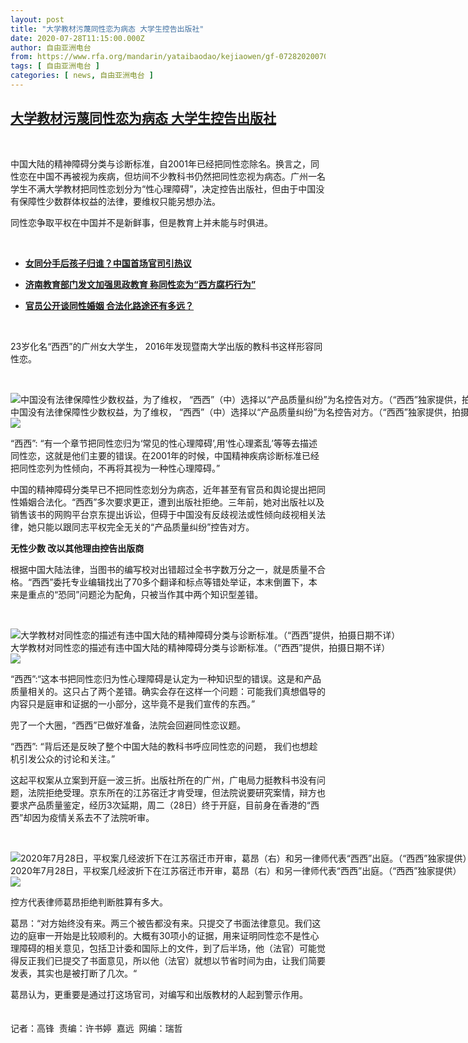 ```yaml
---
layout: post
title: "大学教材污蔑同性恋为病态 大学生控告出版社"
date: 2020-07-28T11:15:00.000Z
author: 自由亚洲电台
from: https://www.rfa.org/mandarin/yataibaodao/kejiaowen/gf-07282020070429.html
tags: [ 自由亚洲电台 ]
categories: [ news, 自由亚洲电台 ]
---
```

<!--1595934900000-->
[大学教材污蔑同性恋为病态 大学生控告出版社](https://www.rfa.org/mandarin/yataibaodao/kejiaowen/gf-07282020070429.html)
------

<div>
<p> </p><p>中国大陆的精神障碍分类与诊断标准，自2001年已经把同性恋除名。换言之，同性恋在中国不再被视为疾病，但坊间不少教科书仍然把同性恋视为病态。广州一名学生不满大学教材把同性恋划分为“性心理障碍”，决定控告出版社，但由于中国没有保障性少数群体权益的法律，要维权只能另想办法。</p><p>同性恋争取平权在中国并不是新鲜事，但是教育上并未能与时俱进。</p><p> </p><ul><li><b><a class="external-link" href="http://www.rfa.org/mandarin/yataibaodao/shehui/hc-04242020133312.html">女同分手后孩子归谁？中国首场官司引热议</a></b></li></ul><ul><li><b><a class="external-link" href="http://www.rfa.org/mandarin/Xinwen/2-01092020113029.html">济南教育部门发文加强思政教育 称同性恋为“西方腐朽行为”</a></b></li></ul><ul><li><b><a class="external-link" href="http://www.rfa.org/mandarin/yataibaodao/kejiaowen/ql2-12242019064349.html">官员公开谈同性婚姻 合法化路途还有多远？</a></b></li></ul><p> </p><p>23岁化名“西西”的广州女大学生， 2016年发现暨南大学出版的教科书这样形容同性恋。</p><p> </p><p><div class="image-inline captioned" style="width:1080px;"><div style="width:1080px;"><img alt="中国没有法律保障性少数权益，为了维权， “西西”（中）选择以“产品质量纠纷”为名控告对方。（“西西”独家提供，拍摄日期不详）" src="https://www.rfa.org/mandarin/yataibaodao/kejiaowen/gf-07282020070429.html/M0728GF-2.jpg" title="中国没有法律保障性少数权益，为了维权， “西西”（中）选择以“产品质量纠纷”为名控告对方。（“西西”独家提供，拍摄日期不详）"/></div><div class="image-caption"><span style="width:1080px;">中国没有法律保障性少数权益，为了维权， “西西”（中）选择以“产品质量纠纷”为名控告对方。（“西西”独家提供，拍摄日期不详）</span><span class="copyright"> </span></div><div id="zoomattribute"><a class="single_image" href="/mandarin/yataibaodao/kejiaowen/gf-07282020070429.html/M0728GF-2.jpg" title="中国没有法律保障性少数权益，为了维权， “西西”（中）选择以“产品质量纠纷”为名控告对方。（“西西”独家提供，拍摄日期不详）"><img src="/rfa_resources/graphics/icon-zoom.png"/></a></div></div></p><p>“西西”: “有一个章节把同性恋归为‘常见的性心理障碍’,用‘性心理紊乱’等等去描述同性恋，这就是他们主要的错误。在2001年的时候，中国精神疾病诊断标准已经把同性恋列为性倾向，不再将其视为一种性心理障碍。”</p><p>中国的精神障碍分类早已不把同性恋划分为病态，近年甚至有官员和舆论提出把同性婚姻合法化。“西西”多次要求更正，遭到出版社拒绝。三年前，她对出版社以及销售该书的网购平台京东提出诉讼，但碍于中国没有反歧视法或性倾向歧视相关法律，她只能以跟同志平权完全无关的“产品质量纠纷”控告对方。<br/> <b> </b></p><p><b>无性少数 改以其他理由控告出版商</b></p><p>根据中国大陆法律，当图书的编写校对出错超过全书字数万分之一，就是质量不合格。“西西”委托专业编辑找出了70多个翻译和标点等错处举证，本末倒置下，本来是重点的“恐同”问题沦为配角，只被当作其中两个知识型差错。</p><p> </p><p><div class="image-inline captioned" style="width:1474px;"><div style="width:1474px;"><img alt="大学教材对同性恋的描述有违中国大陆的精神障碍分类与诊断标准。（“西西”提供，拍摄日期不详）" src="https://www.rfa.org/mandarin/yataibaodao/kejiaowen/gf-07282020070429.html/M0728GF-3.jpg" title="大学教材对同性恋的描述有违中国大陆的精神障碍分类与诊断标准。（“西西”提供，拍摄日期不详）"/></div><div class="image-caption"><span style="width:1474px;">大学教材对同性恋的描述有违中国大陆的精神障碍分类与诊断标准。（“西西”提供，拍摄日期不详）</span><span class="copyright"> </span></div><div id="zoomattribute"><a class="single_image" href="/mandarin/yataibaodao/kejiaowen/gf-07282020070429.html/M0728GF-3.jpg" title="大学教材对同性恋的描述有违中国大陆的精神障碍分类与诊断标准。（“西西”提供，拍摄日期不详）"><img src="/rfa_resources/graphics/icon-zoom.png"/></a></div></div></p><p>“西西”:“这本书把同性恋归为性心理障碍是认定为一种知识型的错误。这是和产品质量相关的。这只占了两个差错。确实会存在这样一个问题：可能我们真想倡导的内容只是庭审和证据的一小部分，这毕竟不是我们宣传的东西。”</p><p>兜了一个大圈，“西西”已做好准备，法院会回避同性恋议题。</p><p>“西西”: “背后还是反映了整个中国大陆的教科书呼应同性恋的问题， 我们也想趁机引发公众的讨论和关注。”</p><p>这起平权案从立案到开庭一波三折。出版社所在的广州，广电局力挺教科书没有问题，法院拒绝受理。京东所在的江苏宿迁才肯受理，但法院说要研究案情，辩方也要求产品质量鉴定，经历3次延期，周二（28日）终于开庭，目前身在香港的“西西”却因为疫情关系去不了法院听审。</p><p> </p><p><div class="image-inline captioned" style="width:1080px;"><div style="width:1080px;"><img alt="2020年7月28日，平权案几经波折下在江苏宿迁市开审，葛昂（右）和另一律师代表“西西”出庭。（“西西”独家提供）" src="https://www.rfa.org/mandarin/yataibaodao/kejiaowen/gf-07282020070429.html/M0728GF-4.jpg" title="2020年7月28日，平权案几经波折下在江苏宿迁市开审，葛昂（右）和另一律师代表“西西”出庭。（“西西”独家提供）"/></div><div class="image-caption"><span style="width:1080px;">2020年7月28日，平权案几经波折下在江苏宿迁市开审，葛昂（右）和另一律师代表“西西”出庭。（“西西”独家提供）</span><span class="copyright"> </span></div><div id="zoomattribute"><a class="single_image" href="/mandarin/yataibaodao/kejiaowen/gf-07282020070429.html/M0728GF-4.jpg" title="2020年7月28日，平权案几经波折下在江苏宿迁市开审，葛昂（右）和另一律师代表“西西”出庭。（“西西”独家提供）"><img src="/rfa_resources/graphics/icon-zoom.png"/></a></div></div></p><p>控方代表律师葛昂拒绝判断胜算有多大。</p><p>葛昂：“对方始终没有来。两三个被告都没有来。只提交了书面法律意见。我们这边的庭审一开始是比较顺利的。大概有30项小的证据，用来证明同性恋不是性心理障碍的相关意见，包括卫计委和国际上的文件，到了后半场，他（法官）可能觉得反正我们已提交了书面意见，所以他（法官）就想以节省时间为由，让我们简要发表，其实也是被打断了几次。“</p><p>葛昂认为，更重要是通过打这场官司，对编写和出版教材的人起到警示作用。<br/><br/><br/>记者：高锋  责编：许书婷  嘉远  网编：瑞哲</p>
</div>

